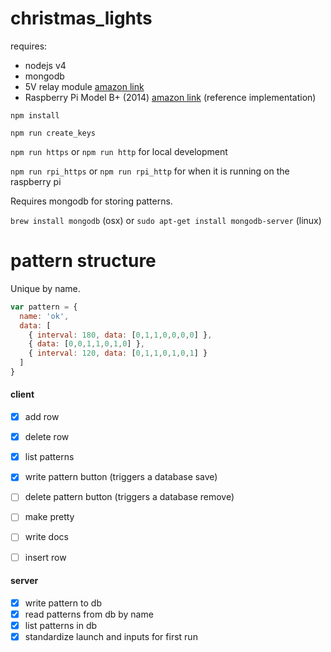# christmas_lights

requires:
* nodejs v4
* mongodb
* 5V relay module [amazon link](http://www.amazon.com/gp/product/B00C8O9KHA?psc=1&redirect=true&ref_=oh_aui_search_detailpage)
* Raspberry Pi Model B+ (2014) [amazon link](http://www.amazon.com/Raspberry-Pi-Model-512MB-Computer/dp/B00LPESRUK) (reference implementation)

`npm install`

`npm run create_keys`

`npm run https` or `npm run http` for local development

`npm run rpi_https` or `npm run rpi_http` for when it is running on the raspberry pi

Requires mongodb for storing patterns.

`brew install mongodb` (osx) or `sudo apt-get install mongodb-server` (linux)

# pattern structure

Unique by name.

```javascript
var pattern = {
  name: 'ok',
  data: [
    { interval: 180, data: [0,1,1,0,0,0,0] },
    { data: [0,0,1,1,0,1,0] },
    { interval: 120, data: [0,1,1,0,1,0,1] }
  ]
}
```

#### client
* [x] add row
* [x] delete row

* [x] list patterns
* [x] write pattern button (triggers a database save)
* [ ] delete pattern button (triggers a database remove)
* [ ] make pretty
* [ ] write docs
* [ ] insert row

#### server
* [x] write pattern to db
* [x] read patterns from db by name
* [x] list patterns in db
* [x] standardize launch and inputs for first run

